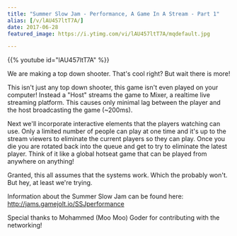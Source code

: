 ```yaml
---
title: "Summer Slow Jam - Performance, A Game In A Stream - Part 1"
alias: [/v/lAU457ltT7A/]
date: 2017-06-28
featured_image: https://i.ytimg.com/vi/lAU457ltT7A/mqdefault.jpg

---
```


{{% youtube id="lAU457ltT7A" %}}

We are making a top down shooter. That's cool right? But wait there is more!

This isn't just any top down shooter, this game isn't even played on your computer! Instead a "Host" streams the game to Mixer, a realtime live streaming platform. This causes only minimal lag between the player and the host broadcasting the game (~200ms).

Next we'll incorporate interactive elements that the players watching can use. Only a limited number of people can play at one time and it's up to the stream viewers to eliminate the current players so they can play. Once you die you are rotated back into the queue and get to try to eliminate the latest player. Think of it like a global hotseat game that can be played from anywhere on anything!

Granted, this all assumes that the systems work. Which the probably won't. But hey, at least we're trying.

Information about the Summer Slow Jam can be found here: http://jams.gamejolt.io/SSJperformance


Special thanks to Mohammed (Moo Moo) Goder for contributing with the networking!